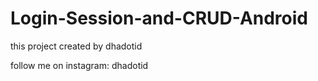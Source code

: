 # Login-Session-and-CRUD-Android

this project created by dhadotid

follow me on instagram:
dhadotid
